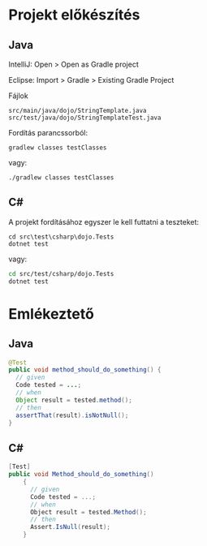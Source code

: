 # Projekt előkészítés

## Java

IntelliJ: Open > Open as Gradle project

Eclipse: Import > Gradle > Existing Gradle Project

Fájlok

```
src/main/java/dojo/StringTemplate.java
src/test/java/dojo/StringTemplateTest.java
```

Fordítás parancssorból:

```
gradlew classes testClasses
```

vagy:

```
./gradlew classes testClasses
```

## C#

A projekt fordításához egyszer le kell futtatni a teszteket:

```
cd src\test\csharp\dojo.Tests
dotnet test
```

vagy:

```bash
cd src/test/csharp/dojo.Tests
dotnet test
```

# Emlékeztető

## Java

```java
@Test
public void method_should_do_something() {
  // given
  Code tested = ...;
  // when
  Object result = tested.method();
  // then
  assertThat(result).isNotNull();
}
```

## C#

```csharp
[Test]
public void Method_should_do_something()
    {
      // given
      Code tested = ...;
      // when
      Object result = tested.Method();
      // then
      Assert.IsNull(result);
    }
```